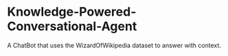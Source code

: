 # Knowledge-Powered-Conversational-Agent
A ChatBot that uses the WizardOfWikipedia dataset to answer with context.
